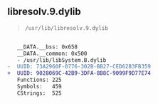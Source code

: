 ## libresolv.9.dylib

> `/usr/lib/libresolv.9.dylib`

```diff

   __DATA.__bss: 0x658
   __DATA.__common: 0x500
   - /usr/lib/libSystem.B.dylib
-  UUID: 73A2960F-0776-302B-BB27-CED62B3FB359
+  UUID: 9028069C-42B9-3DFA-8B8C-9099F9D77E74
   Functions: 225
   Symbols:   459
   CStrings:  525

```
